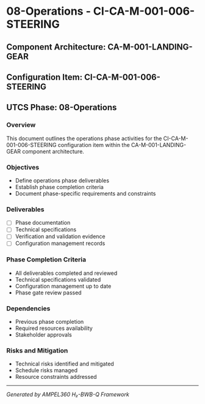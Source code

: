 # 08-Operations - CI-CA-M-001-006-STEERING

## Component Architecture: CA-M-001-LANDING-GEAR
## Configuration Item: CI-CA-M-001-006-STEERING
## UTCS Phase: 08-Operations

### Overview
This document outlines the operations phase activities for the CI-CA-M-001-006-STEERING configuration item within the CA-M-001-LANDING-GEAR component architecture.

### Objectives
- Define operations phase deliverables
- Establish phase completion criteria
- Document phase-specific requirements and constraints

### Deliverables
- [ ] Phase documentation
- [ ] Technical specifications
- [ ] Verification and validation evidence
- [ ] Configuration management records

### Phase Completion Criteria
- All deliverables completed and reviewed
- Technical specifications validated
- Configuration management up to date
- Phase gate review passed

### Dependencies
- Previous phase completion
- Required resources availability
- Stakeholder approvals

### Risks and Mitigation
- Technical risks identified and mitigated
- Schedule risks managed
- Resource constraints addressed

---
*Generated by AMPEL360 H₂-BWB-Q Framework*
